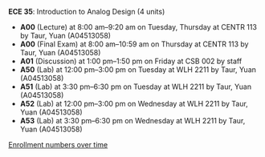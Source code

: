 **ECE 35**: Introduction to Analog Design (4 units)

- **A00** (Lecture) at 8:00 am–9:20 am on Tuesday, Thursday at CENTR 113 by Taur, Yuan (A04513058)
- **A00** (Final Exam) at 8:00 am–10:59 am on Thursday at CENTR 113 by Taur, Yuan (A04513058)
- **A01** (Discussion) at 1:00 pm–1:50 pm on Friday at CSB 002 by staff
- **A50** (Lab) at 12:00 pm–3:00 pm on Tuesday at WLH 2211 by Taur, Yuan (A04513058)
- **A51** (Lab) at 3:30 pm–6:30 pm on Tuesday at WLH 2211 by Taur, Yuan (A04513058)
- **A52** (Lab) at 12:00 pm–3:00 pm on Wednesday at WLH 2211 by Taur, Yuan (A04513058)
- **A53** (Lab) at 3:30 pm–6:30 pm on Wednesday at WLH 2211 by Taur, Yuan (A04513058)

[Enrollment numbers over time](./ECE35.tsv)
